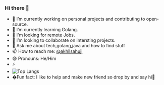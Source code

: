 ### Hi there 👋

- 🔭 I’m currently working on personal projects and contributing to open-source.
- 🌱 I’m currently learning Golang.
- 🙌 I'm looking for remote Jobs.
- 👯 I’m looking to collaborate on intersting projects.
- 💬 Ask me about tech,golang,java and how to find stuff 
- 📫 How to reach me: [@akhilsahuji](https://twitter.com/akhilsahuji)
- 😄 Pronouns: He/Him
- ⚡
 - ![Top Langs](https://github-readme-stats.vercel.app/api/top-langs/?username=akhilsahuji&theme=tokyonight&hide=html,ruby,css,scss)
- �Fun fact: I like to help and make new friend so drop by and say hi👋


